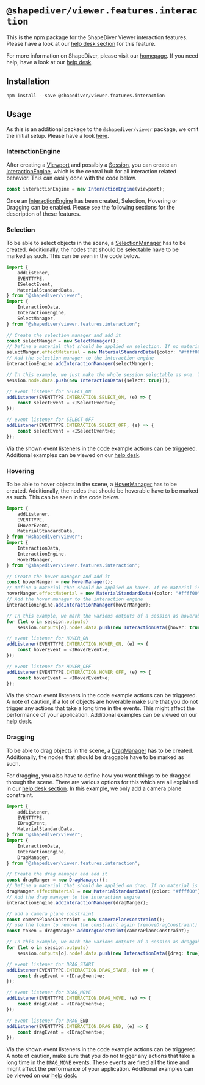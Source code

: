 # `@shapediver/viewer.features.interaction`

This is the npm package for the ShapeDiver Viewer interaction features. Please have a look at our [help desk section](https://help.shapediver.com/doc/interactions-part-1) for this feature.

For more information on ShapeDiver, please visit our [homepage](https://shapediver.com/). If you need help, have a look at our [help desk](https://help.shapediver.com/doc/Viewer.1836580882.html).

## Installation

```
npm install --save @shapediver/viewer.features.interaction
```

## Usage

As this is an additional package to the `@shapediver/viewer` package, we omit the initial setup. Please have a look [here](https://viewer.shapediver.com/v3/latest/api/index.html).

### InteractionEngine

After creating a [Viewport](https://viewer.shapediver.com/v3/latest/api/interfaces/IViewportApi.html) and possibly a [Session](https://viewer.shapediver.com/v3/latest/api/interfaces/ISessionApi.html), you can create an [InteractionEngine](https://viewer.shapediver.com/v3/latest/api/features/interaction/interfaces/IInteractionEngine.html), which is the central hub for all interaction related behavior. This can easily done with the code below.

```typescript
const interactionEngine = new InteractionEngine(viewport);
```

Once an [InteractionEngine](https://viewer.shapediver.com/v3/latest/api/features/interaction/interfaces/IInteractionEngine.html) has been created, Selection, Hovering or Dragging can be enabled. Please see the following sections for the description of these features.

### Selection

To be able to select objects in the scene, a [SelectionManager](https://viewer.shapediver.com/v3/latest/api/features/interaction/classes/SelectManager.html) has to be created. Additionally, the nodes that should be selectable have to be marked as such. This can be seen in the code below.

```typescript
import {
	addListener,
	EVENTTYPE,
	ISelectEvent,
	MaterialStandardData,
} from "@shapediver/viewer";
import {
	InteractionData,
	InteractionEngine,
	SelectManager,
} from "@shapediver/viewer.features.interaction";

// Create the selection manager and add it
const selectManger = new SelectManager();
// Define a material that should be applied on selection. If no material is defined, the material will not change
selectManger.effectMaterial = new MaterialStandardData({color: "#ffff00"});
// Add the selection manager to the interaction engine
interactionEngine.addInteractionManager(selectManger);

// In this example, we just make the whole session selectable as one. This can be further expanded to the lowest geometry levels
session.node.data.push(new InteractionData({select: true}));

// event listener for SELECT_ON
addListener(EVENTTYPE.INTERACTION.SELECT_ON, (e) => {
	const selectEvent = <ISelectEvent>e;
});

// event listener for SELECT_OFF
addListener(EVENTTYPE.INTERACTION.SELECT_OFF, (e) => {
	const selectEvent = <ISelectEvent>e;
});
```

Via the shown event listeners in the code example actions can be triggered. Additional examples can be viewed on our [help desk](https://help.shapediver.com/doc/interactions-part-1#Interactions-Part1-Selection).

### Hovering

To be able to hover objects in the scene, a [HoverManager](https://viewer.shapediver.com/v3/latest/api/features/interaction/classes/HoverManager.html) has to be created. Additionally, the nodes that should be hoverable have to be marked as such. This can be seen in the code below.

```typescript
import {
	addListener,
	EVENTTYPE,
	IHoverEvent,
	MaterialStandardData,
} from "@shapediver/viewer";
import {
	InteractionData,
	InteractionEngine,
	HoverManager,
} from "@shapediver/viewer.features.interaction";

// Create the hover manager and add it
const hoverManger = new HoverManager();
// Define a material that should be applied on hover. If no material is defined, the material will not change
hoverManger.effectMaterial = new MaterialStandardData({color: "#ffff00"});
// Add the hover manager to the interaction engine
interactionEngine.addInteractionManager(hoverManger);

// In this example, we mark the various outputs of a session as hoverable
for (let o in session.outputs)
	session.outputs[o].node!.data.push(new InteractionData({hover: true}));

// event listener for HOVER_ON
addListener(EVENTTYPE.INTERACTION.HOVER_ON, (e) => {
	const hoverEvent = <IHoverEvent>e;
});

// event listener for HOVER_OFF
addListener(EVENTTYPE.INTERACTION.HOVER_OFF, (e) => {
	const hoverEvent = <IHoverEvent>e;
});
```

Via the shown event listeners in the code example actions can be triggered. A note of caution, if a lot of objects are hoverable make sure that you do not trigger any actions that take a long time in the events. This might affect the performance of your application. Additional examples can be viewed on our [help desk](https://help.shapediver.com/doc/interactions-part-1#Interactions-Part1-Hovering).

### Dragging

To be able to drag objects in the scene, a [DragManager](https://viewer.shapediver.com/v3/latest/api/features/interaction/classes/DragManager.html) has to be created. Additionally, the nodes that should be draggable have to be marked as such.

For dragging, you also have to define how you want things to be dragged through the scene. There are various options for this which are all explained in our [help desk section](https://help.shapediver.com/doc/interactions-part-2#Interactions-Part2-Dragging). In this example, we only add a camera plane constraint.

```typescript
import {
	addListener,
	EVENTTYPE,
	IDragEvent,
	MaterialStandardData,
} from "@shapediver/viewer";
import {
	InteractionData,
	InteractionEngine,
	DragManager,
} from "@shapediver/viewer.features.interaction";

// Create the drag manager and add it
const dragManger = new DragManager();
// Define a material that should be applied on drag. If no material is defined, the material will not change
dragManger.effectMaterial = new MaterialStandardData({color: "#ffff00"});
// Add the drag manager to the interaction engine
interactionEngine.addInteractionManager(dragManger);

// add a camera plane constraint
const cameraPlaneConstraint = new CameraPlaneConstraint();
// use the token to remove the constraint again (removeDragConstraint)
const token = dragManager.addDragConstraint(cameraPlaneConstraint);

// In this example, we mark the various outputs of a session as draggable
for (let o in session.outputs)
	session.outputs[o].node!.data.push(new InteractionData({drag: true}));

// event listener for DRAG_START
addListener(EVENTTYPE.INTERACTION.DRAG_START, (e) => {
	const dragEvent = <IDragEvent>e;
});

// event listener for DRAG_MOVE
addListener(EVENTTYPE.INTERACTION.DRAG_MOVE, (e) => {
	const dragEvent = <IDragEvent>e;
});

// event listener for DRAG_END
addListener(EVENTTYPE.INTERACTION.DRAG_END, (e) => {
	const dragEvent = <IDragEvent>e;
});
```

Via the shown event listeners in the code example actions can be triggered. A note of caution, make sure that you do not trigger any actions that take a long time in the `DRAG_MOVE` events. These events are fired all the time and might affect the performance of your application. Additional examples can be viewed on our [help desk](https://help.shapediver.com/doc/interactions-part-2#Interactions-Part2-Dragging).
